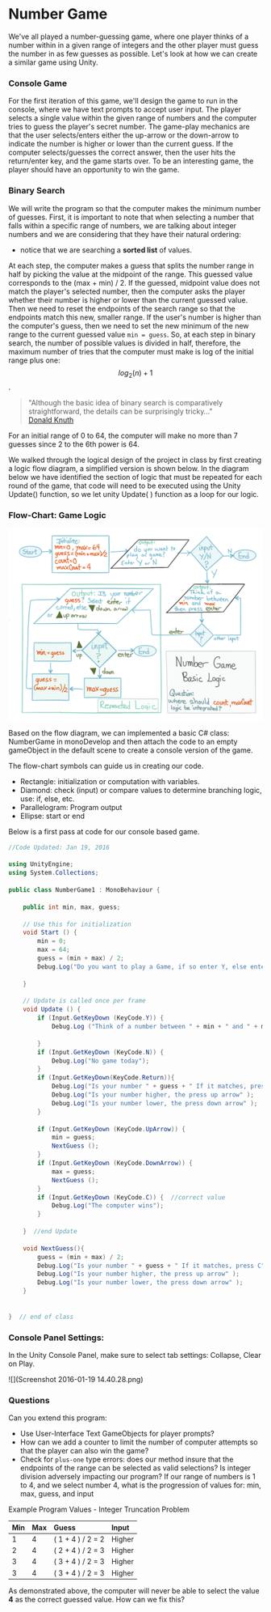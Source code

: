 # Number Game

We've all played a number-guessing game, where one player thinks of a number within in a given range of integers and the other player must guess the number in as few guesses as possible.  Let's look at how we can create a similar game using Unity.

### Console Game

For the first iteration of this game, we'll design the game to run in the console, where we have text prompts to accept user input. The player selects a single value within the given range of numbers and the computer tries to guess the player's secret number. The game-play mechanics are that the user selects/enters either the up-arrow or the down-arrow to indicate the number is higher or lower than the current guess.  If the computer selects/guesses the correct answer, then the user hits the return/enter key, and the game starts over.  To be an interesting game, the player should have an opportunity to win the game.

### Binary Search

We will write the program so that the computer makes the minimum number of guesses.  First, it is important to note that when selecting a number that falls within a specific range of numbers, we are talking about integer numbers and we are considering that they have their natural ordering:

* notice that we are searching a **sorted list** of values. 

At each step, the computer makes a guess that splits the number range in half by picking the value at the midpoint of the range. This guessed value corresponds to the  \(max + min\) / 2.  If the guessed, midpoint value does not match the player's selected number, then the computer asks the player whether their number is higher or lower than the current guessed value. Then we need to reset the endpoints of the search range so that the endpoints match this new, smaller range. If the user's number is higher than the computer's guess, then we need to set the new minimum of the new range to the current guessed value `min = guess`.  So, at each step in binary search, the number of possible values is divided in half, therefore, the maximum number of tries that the computer must make is   log  of the initial range plus one: $$log_2(n)+1$$.

> "Although the basic idea of binary search is comparatively straightforward, the details can be surprisingly tricky…"  
>     [Donald Knuth](https://en.wikipedia.org/wiki/Binary_search_algorithm#Number_guessing_game)

For an initial range of 0 to 64, the computer will make no more than 7 guesses since 2 to the 6th power is 64.

We walked through the logical design of the project in class by first creating a logic flow diagram, a simplified version is shown below.  In the diagram below we have identified the section of logic that must be repeated for each round of the game, that code will need to be executed using the Unity Update\(\) function, so we let unity Update\( \) function as a loop for our logic.

### Flow-Chart: Game Logic

![](flowChart.png)

Based on the flow diagram, we  can implemented a basic C\# class: NumberGame in monoDevelop and then attach the code to an empty gameObject in the default scene to create a console version of the game.

The flow-chart symbols can guide us in creating our code.

* Rectangle: initialization or computation with variables.
* Diamond: check \(input\) or compare values to determine branching logic, use: if, else, etc.
* Parallelogram:  Program output
* Ellipse: start or end

Below is a first pass at code for our console based game.

```C#
//Code Updated: Jan 19, 2016

using UnityEngine;
using System.Collections;

public class NumberGame1 : MonoBehaviour {

    public int min, max, guess;

    // Use this for initialization
    void Start () {
        min = 0;
        max = 64;
        guess = (min + max) / 2;
        Debug.Log("Do you want to play a Game, if so enter Y, else enter N");

    }

    // Update is called once per frame
    void Update () {
        if (Input.GetKeyDown (KeyCode.Y)) {
            Debug.Log ("Think of a number between " + min + " and " + max + " press Enter when ready");

        } 
        if (Input.GetKeyDown (KeyCode.N)) {
            Debug.Log("No game today");
        }
        if (Input.GetKeyDown(KeyCode.Return)){
            Debug.Log("Is your number " + guess + " If it matches, press C");
            Debug.Log("Is your number higher, the press up arrow" );
            Debug.Log("Is your number lower, the press down arrow" );
        }

        if (Input.GetKeyDown (KeyCode.UpArrow)) {
            min = guess;
            NextGuess ();
        }
        if (Input.GetKeyDown (KeyCode.DownArrow)) {
            max = guess;
            NextGuess ();
        }
        if (Input.GetKeyDown (KeyCode.C)) {  //correct value
            Debug.Log("The computer wins");
        }

    }  //end Update

    void NextGuess(){
        guess = (min + max) / 2;
        Debug.Log("Is your number " + guess + " If it matches, press C");
        Debug.Log("Is your number higher, the press up arrow" );
        Debug.Log("Is your number lower, the press down arrow" );
    }


}  // end of class
```

### Console Panel Settings:

In the Unity Console Panel, make sure to select tab settings: Collapse, Clear on Play.

![](Screenshot 2016-01-19 14.40.28.png)

### Questions

Can you extend this program:

* Use User-Interface Text GameObjects for player prompts?
* How can we add a counter to limit the number of computer attempts so that the player can also win the game?
* Check for `plus-one` type errors: does our method insure that the endpoints of the range can be selected as valid selections?  Is integer division adversely impacting our program?  If our range of numbers is 1 to 4, and we select number 4, what is the progression of values for: min, max, guess, and input

Example Program Values - Integer Truncation Problem

| Min | Max | Guess | Input |
| :--- | :--- | :--- | :--- |
| 1 | 4 | \( 1 + 4 \) / 2 = 2 | Higher |
| 2 | 4 | \( 2 + 4 \) / 2 = 3 | Higher |
| 3 | 4 | \( 3 + 4 \) / 2 = 3 | Higher |
| 3 | 4 | \( 3 + 4 \) / 2 = 3 | Higher |

As demonstrated above, the computer will never be able to select the value **4** as the correct guessed value.  How can we fix this?

